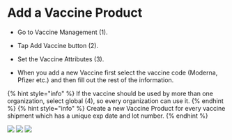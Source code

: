 # Add a Vaccine Product

- Go to Vaccine Management (1). 

- Tap Add Vaccine button (2).

- Set the Vaccine Attributes (3).

- When you add a new Vaccine first select the vaccine code (Moderna, Pfizer etc.) and then fill out the rest of the information.

{% hint style="info" %} If the vaccine should be used by more than one organization, select global (4), so every organization can use it. {% endhint %}
{% hint style="info" %} Create a new Vaccine Product for every vaccine shipment which has a unique exp date and lot number. {% endhint %}

![](https://user-images.githubusercontent.com/105650529/170297645-0b7285a5-4c2e-4a50-be86-a2f75224c01a.jpg)
![](https://user-images.githubusercontent.com/105650529/170297654-757c8160-df28-4c62-90c2-2e27b62947ab.jpg)
![](https://user-images.githubusercontent.com/105650529/170297669-9db6e0bc-b3ac-42dd-b9aa-b11c3ddcdc6c.jpg)


